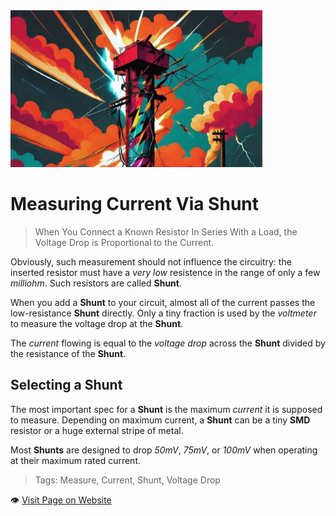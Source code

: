 <img src="/assets/images/power.jpg" width="80%" height="80%" />


# Measuring Current Via Shunt

> When You Connect a Known Resistor In Series With a Load, the Voltage Drop is Proportional to the Current.

Obviously, such measurement should not influence the circuitry: the inserted resistor must have a *very low* resistence in the range of only a few *milliohm*. Such resistors are called **Shunt**.

When you add a **Shunt** to your circuit, almost all of the current passes the low-resistance **Shunt** directly. Only a tiny fraction is used by the *voltmeter* to measure the voltage drop at the **Shunt**. 

The *current* flowing is equal to the *voltage drop* across the **Shunt** divided by the resistance of the **Shunt**.

## Selecting a Shunt

The most important spec for a **Shunt** is the maximum *current* it is supposed to measure. Depending on maximum current, a **Shunt** can be a tiny **SMD** resistor or a huge external stripe of metal. 

Most **Shunts** are designed to drop *50mV*, *75mV*, or *100mV* when operating at their maximum rated current.

> Tags: Measure, Current, Shunt, Voltage Drop

:eye:&nbsp;[Visit Page on Website](https://powershell.one/doneland_test/components/power/measuringcurrent/viashunt?379984020426240854)
